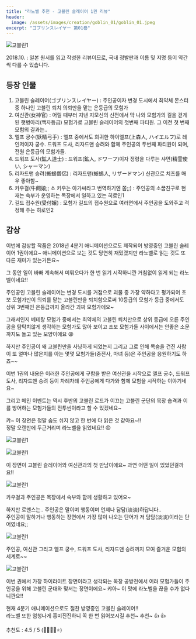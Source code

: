 ```yaml
---
title: "라노벨 추천 - 고블린 슬레이어 1권 리뷰"
header:
  image: /assets/images/creation/goblin_01/goblin_01.jpeg
excerpt: "ゴブリンスレイヤー 第01巻"
---
```


![고블린1](/assets/images/creation/goblin_01/goblin_02.jpg)

2018.10.
: 일본 원서를 읽고 작성한 리뷰이므로, 국내 정발판과 이름 및 지명 등이 약간씩 다를 수 있습니다.

## 등장 인물

1. 고블린 슬레이어(ゴブリンスレイヤー) : 주인공이자 변경 도시에서 최약체 몬스터 중 하나인 고블린 퇴치 의뢰만을 맡는 은등급의 모험가
2. 여신관(女神官) : 어릴 때부터 지낸 지모신의 신전에서 막 나와 모험가의 길을 걷게 된 햇병아리(백자등급) 모험가로 고블린 슬레이어의 첫번째 파티원. 그 이전 첫 번째 모험의 결과는..
3. 엘프 궁수(妖精弓手) : 엘프 중에서도 희귀한 하이엘프(上森人, ハイエルフ)로 레인저이자 궁수. 드워프 도사, 리자드맨 승려와 함께 주인공의 두번째 파티원이 되며, 전원 은등급의 모험가들.
4. 드워프 도사(鉱人道士) : 드워프(鉱人, ドワーフ)이자 정령을 다루는 샤먼(精霊使い, シャーマン)
5. 리자드맨 승려(蜥蜴僧侶) : 리자드맨(蜥蜴人, リザードマン) 신관으로 치즈를 매우 좋아함~
6. 카우걸(牛飼娘;; 소 키우는 아가씨라고 번역하기엔 쫌;;) : 주인공의 소꿉친구로 현재는 숙부가 운영하는 목장에서 일하고 있는 히로인1
7. 길드 접수원(受付嬢) : 모험가 길드의 접수원으로 여러면에서 주인공을 도와주고 걱정해 주는 히로인2

## 감상

이번에 감상할 작품은 2018년 4분기 애니메이션으로도 제작되어 방영중인 고블린 슬레이어 1권이에요~ 애니메이션으로 보는 것도 당연히 재밌겠지만 라노벨로 읽는 것도 또 다른 재미가 있는거든요~

그 동안 일이 바빠 계속해서 미뤄오다가 한 번 읽기 시작하니깐 거침없이 읽게 되는 라노벨이네요!!

주인공인 고블린 슬레이어는 변경 도시를 거점으로 괴물 중 가장 약하다고 평가되어 초보 모험가만이 의뢰를 맡는 고블린만을 퇴치함으로써 10등급의 모험가 등급 중에서도 상위 3번째인 은등급까지 올라간 괴짜 모험가에요~

그래서인지 베테랑 모험가 중에서는 최약체의 고블린 퇴치만으로 상위 등급에 오른 주인공을 탐탁치않게 생각하는 모험가도 많아 보이고 초보 모험가들 사이에서는 안좋은 소문까지도 돌고 있는 모양이에요 :weary:

하지만 주인공이 왜 고블린만을 사냥하게 되었는지 그리고 그로 인해 목숨을 건진 사람이 또 얼마나 많은지를 아는 몇몇 모험가들(중전사, 마녀 등)은 주인공을 응원하기도 하죠~~

이번 1권의 내용은 이러한 주인공에게 구함을 받은 여신관을 시작으로 엘프 궁수, 드워프 도사, 리자드맨 승려 등이 차례차례 주인공에게 다가와 함께 모험을 시작하는 이야기네요~

그리고 메인 이벤트는 역시 후반의 고블린 로드가 이끄는 고블린 군단의 목장 습격과 이를 방어하는 모험가들의 전투씬이라고 할 수 있겠네요~

캬~ 이 장면은 정말 숨도 쉬지 않고 한 번에 다 읽은 것 같아요~!!  
정말 오랜만에 두근거리며 라노벨을 읽었네요!! :heart_eyes:

![고블린1](/assets/images/creation/goblin_01/goblin_03.jpg)

![고블린1](/assets/images/creation/goblin_01/goblin_04.jpg)

이 장면이 고블린 슬레이어와 여신관과의 첫 만남이에요~ 과연 어떤 일이 있었던걸까요!!

![고블린1](/assets/images/creation/goblin_01/goblin_05.jpg)

카우걸과 주인공은 목장에서 숙부와 함께 생활하고 있어요~

하지만 로맨스는.. 주인공은 말이며 행동이며 언제나 담담(淡淡)하답니다..  
주인공이 말하거나 행동하는 장면에서 가장 많이 나오는 단어가 저 담담(淡淡)이라는 단어였네요;;

![고블린1](/assets/images/creation/goblin_01/goblin_06.jpg)

주인공, 여신관 그리고 엘프 궁수, 드워프 도사, 리자드맨 승려까지 모여 즐거운 모험의 세계로~~

![고블린1](/assets/images/creation/goblin_01/goblin_07.jpg)

이번 권에서 가장 하이라이트 장면이라고 생각되는 목장 공방전에서 여러 모험가들이 주인공을 위해 고블린 군대와 맞서는 장면이에요~ 캬아~ 이 맛에 라노벨을 끊을 수가 없다니깐요!!

현재 4분기 애니메이션으로도 절찬 방영중인 고블린 슬레이어!!  
라노벨 또한 엄청나게 흥미진진하니 꼭 한 번 읽어보시길 추천~ 추천~ :thumbsup: :thumbsup:

추천도 : 4.5 / 5 (:star2::star2::star2::star2::star:)
